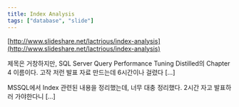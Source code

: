 ```yaml
---
title: Index Analysis
tags: ["database", "slide"]
---
```


[http://www.slideshare.net/lactrious/index-analysis](http://www.slideshare.net/lactrious/index-analysis)

제목은 거창하지만, SQL Server Query Performance Tuning Distilled의 Chapter 4 이름이다. 고작 저런 발표 자료 만드는데 6시간이나 걸렸다 [...]

MSSQL에서 Index 관련된 내용을 정리했는데, 너무 대충 정리했다. 2시간 자고 발표하러 가야한다니 [...]
